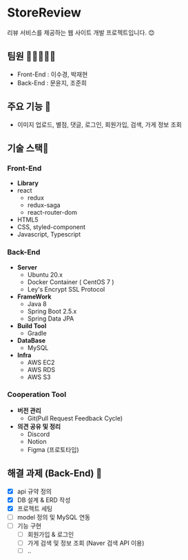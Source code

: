 # StoreReview
리뷰 서비스를 제공하는 웹 사이트 개발 프로젝트입니다. 😊

## 팀원 🧑🏻‍🤝‍🧑🏻
- Front-End : 이수경, 박재현
- Back-End : 문윤지, 조준희

## 주요 기능 💃
- 이미지 업로드, 별점, 댓글, 로그인, 회원가입, 검색, 가게 정보 조회

## 기술 스택🔧

### Front-End
- **Library**
- react
  - redux
  - redux-saga
  - react-router-dom
- HTML5
- CSS, styled-component
- Javascript, Typescript

### Back-End
- **Server**
    - Ubuntu 20.x
    - Docker Container ( CentOS 7 )
    - Ley's Encrypt SSL Protocol
- **FrameWork**
    - Java 8
    - Spring Boot 2.5.x
    - Spring Data JPA
- **Build Tool**
    - Gradle
- **DataBase**
    - MySQL
- **Infra**
    - AWS EC2
    - AWS RDS
    - AWS S3
    
### Cooperation Tool
- **버전 관리**
    - Git(Pull Request Feedback Cycle)
- **의견 공유 및 정리**
    - Discord
    - Notion
    - Figma (프로토타입)

## 해결 과제 (Back-End) 🤹
- [X] api 규약 정의
- [X] DB 설계 & ERD 작성
- [X] 프로젝트 세팅
- [ ] model 정의 및 MySQL 연동
- [ ] 기능 구현
    - [ ] 회원가입 & 로그인 
    - [ ] 가게 검색 및 정보 조회 (Naver 검색 API 이용)
    - [ ] ..
